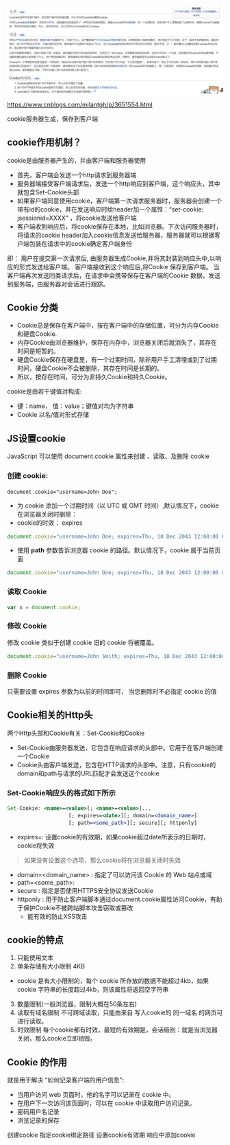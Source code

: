 ![Image text](img/cookie.png)

https://www.cnblogs.com/milantgh/p/3651554.html

cookie服务器生成，保存到客户端
## cookie作用机制？
cookie是由服务器产生的，并由客户端和服务器使用
+ 首先，客户端会发送一个http请求到服务器端
+ 服务器端接受客户端请求后，发送一个http响应到客户端，这个响应头，其中就包含Set-Cookie头部
+ 如果客户端同意使用cookie，客户端第一次请求服务器时，服务器会创建一个带有id的cookie，并在发送响应时给header加一个属性：“set-cookie: jsessionid=XXXX” ，将cookie发送给客户端
+ 客户端收到响应后，将cookie保存在本地，比如浏览器。下次访问服务器时，将请求的cookie header加入cookie信息发送给服务器，服务器就可以根据客户端包装在请求中的cookie确定客户端身份

即： 用户在提交第一次请求后, 由服务器生成Cookie,并将其封装到响应头中,以响应的形式发送给客户端。
客户端接收到这个响应后,将Cookie 保存到客户端。
当客户端再次发送同类请求后，在请求中会携带保存在客户端的Cookie 数据，发送到服务端，由服务器对会话进行跟踪。

## Cookie 分类
+ Cookie总是保存在客户端中，按在客户端中的存储位置，可分为内存Cookie和硬盘Cookie.
+ 内存Cookie由浏览器维护，保存在内存中，浏览器关闭后就消失了，其存在时间是短暂的。
+ 硬盘Cookie保存在硬盘里，有一个过期时间，除非用户手工清埋或到了过期时间，硬盘Cookie不会被删除，其存在时间是长期的。
+ 所以，按存在时间，可分为非持久Cookie和持久Cookie。

cookie是由若干键值对构成: 
+ 键：name， 值：value；键值对均为字符串
+ Cookie 以名/值对形式存储

## JS设置cookie
JavaScript 可以使用 document.cookie 属性来创建 、读取、及删除 cookie
### 创建 cookie: 
`document.cookie="username=John Doe";`
+ 为 cookie 添加一个过期时间（以 UTC 或 GMT 时间）,默认情况下，cookie 在浏览器关闭时删除：
+ cookie的时效： expires
```js
document.cookie="username=John Doe; expires=Thu, 18 Dec 2043 12:00:00 GMT";
```
+ 使用 **path** 参数告诉浏览器 cookie 的路径。默认情况下，cookie 属于当前页面
```js
document.cookie="username=John Doe; expires=Thu, 18 Dec 2043 12:00:00 GMT; path=/";
```
### 读取 Cookie
```js
var x = document.cookie;
```
### 修改 Cookie
修改 cookie 类似于创建 cookie 旧的 cookie 将被覆盖。
```js
document.cookie="username=John Smith; expires=Thu, 18 Dec 2043 12:00:00 GMT; path=/";
```
###  删除 Cookie
只需要设置 expires 参数为以前的时间即可，
当您删除时不必指定 cookie 的值

## Cookie相关的Http头
两个Http头部和Cookie有关：Set-Cookie和Cookie
+ Set-Cookie由服务器发送，它包含在响应请求的头部中。它用于在客户端创建一个Cookie
+ Cookie头由客户端发送，包含在HTTP请求的头部中。注意，只有cookie的domain和path与请求的URL匹配才会发送这个cookie
### Set-Cookie响应头的格式如下所示
```jsx
Set-Cookie: <name>=<value>[; <name>=<value>]...
                    [; expires=<date>][; domain=<domain_name>]
                    [; path=<some_path>][; secure][; httponly]
```
+ expires=<date>: 设置cookie的有效期，如果cookie超过date所表示的日期时，cookie将失效
>如果没有设置这个选项，那么cookie将在浏览器关闭时失效
+ domain=<domain_name> : 指定了可以访问该 Cookie 的 Web 站点或域
+ path=<some_path>:
+  secure   : 指定是否使用HTTPS安全协议发送Cookie
+ httponly : 用于防止客户端脚本通过document.cookie属性访问Cookie，有助于保护Cookie不被跨站脚本攻击窃取或篡改
    + 能有效的防止XSS攻击


## cookie的特点
1. 只能使用文本
2. 单条存储有大小限制 4KB
+ cookie 是有大小限制的，每个 cookie 所存放的数据不能超过4kb，如果 cookie 字符串的长度超过4kb，则该属性将返回空字符串
3. 数量限制(一般浏览器，限制大概在50条左右)
4. 读取有域名限制 不可跨域读取，只能由来自 写入cookie的 同一域名 的网页可进行读取。
5. 时效限制 每个cookie都有时效，最短的有效期是，会话级别：就是当浏览器关闭，那么cookie立即销毁。

## Cookie 的作用
就是用于解决 "如何记录客户端的用户信息":
+ 当用户访问 web 页面时，他的名字可以记录在 cookie 中。
+ 在用户下一次访问该页面时，可以在 cookie 中读取用户访问记录。
+ 密码用户名记录
+ 浏览记录的保存

创建cookie
指定cookie绑定路径
设置cookie有效期
响应中添加cookie
